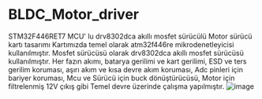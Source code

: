 # BLDC_Motor_driver
STM32F446RET7 MCU' lu drv8302dca akıllı mosfet sürücülü Motor sürücü kartı tasarımı 
Kartımızda temel olarak atm32f446re mikrodenetleyicisi kullanılmıştır.
Mosfet sürücüsü olarak drv8302dca akıllı mosfet sürücüsü kullanılmıştır.
Her fazın akımı, batarya gerilimi ve kart gerilimi, ESD ve ters gerilim koruması,
aşırı akım ve kısa devre akım koruması, Adc pinleri için bariyer koruması, 
Mcu ve Sürücü için buck dönüştürücüsü, Motor için filtrelenmiş 12V çıkış gibi 
Temel devre üzerinde çalışma yapılmıştır.
![image](https://github.com/baymuhend1s/BLDC_Motor_driver/assets/65263423/65533d32-9d83-40fb-b593-8b1582bc4d05)

